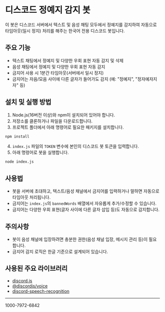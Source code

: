 # 디스코드 정예지 감지 봇

이 봇은 디스코드 서버에서 텍스트 및 음성 채팅 모두에서 정예지를 감지하여 자동으로 타임아웃(일시 정지) 처리를 해주는 한국어 전용 디스코드 봇입니다.

## 주요 기능
- 텍스트 채팅에서 정예지 및 다양한 우회 표현 자동 감지 및 삭제
- 음성 채팅에서 정예지 및 다양한 우회 표현 자동 감지
- 금지어 사용 시 1분간 타임아웃(서버에서 일시 정지)
- 금지어는 자음/모음 사이에 다른 글자가 들어가도 감지 (예: "정예지", "정자예자지자" 등)

## 설치 및 실행 방법
1. Node.js(16버전 이상)와 npm이 설치되어 있어야 합니다.
2. 저장소를 클론하거나 파일을 다운로드합니다.
3. 프로젝트 폴더에서 아래 명령어로 필요한 패키지를 설치합니다.

```bash
npm install
```

4. `index.js` 파일의 `TOKEN` 변수에 본인의 디스코드 봇 토큰을 입력합니다.
5. 아래 명령어로 봇을 실행합니다.

```bash
node index.js
```

## 사용법
- 봇을 서버에 초대하고, 텍스트/음성 채널에서 금지어를 입력하거나 말하면 자동으로 타임아웃 처리됩니다.
- 금지어는 `index.js`의 `bannedWords` 배열에서 자유롭게 추가/수정할 수 있습니다.
- 금지어는 다양한 우회 표현(글자 사이에 다른 글자 삽입 등)도 자동으로 감지합니다.

## 주의사항
- 봇이 음성 채널에 입장하려면 충분한 권한(음성 채널 입장, 메시지 관리 등)이 필요합니다.
- 금지어 감지 로직은 한글 기준으로 설계되어 있습니다.

## 사용된 주요 라이브러리
- [discord.js](https://discord.js.org/)
- [@discordjs/voice](https://www.npmjs.com/package/@discordjs/voice)
- [discord-speech-recognition](https://www.npmjs.com/package/discord-speech-recognition)

---

1000-7972-6842